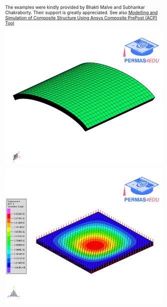 The examples were kindly provided by Bhakti Malve and Subhankar Chakraborty. Their support is greatly appreciated.
See also [Modelling and Simulation of Composite Structure Using Ansys Composite PrePost (ACP) Tool](https://www.springerprofessional.de/en/modelling-and-simulation-of-composite-structure-using-ansys-comp/27037378)

![Curved plate](curved_plate.png "Clamped curved plate")

![Flat plate](flat_plate.png "Flat plate subjected to a distributed pressure load")
